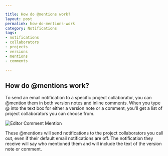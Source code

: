 ```yaml
---

title: How do @mentions work?
layout: post
permalink: how-do-mentions-work
category: Notifications 
tags:
- notifications
- collaborators
- projects
- versions
- mentions
- comments

---
```


## How do @mentions work? 
To send an email notification to a specific project collaborator, you can @mention them in both version notes and inline comments. When you type @ into the text box for either a version note or a comment, you'll get a list of project collaborators you can choose from. 

![Editor Comment Mention](https://s3.amazonaws.com/beegit-images/helpImages/editor-comment-mention.png)

These @mentions will send notifications to the project collaborators you call out, even if their default email notifications are off. The notification they receive will say who mentioned them and will include the text of the version note or comment. 
